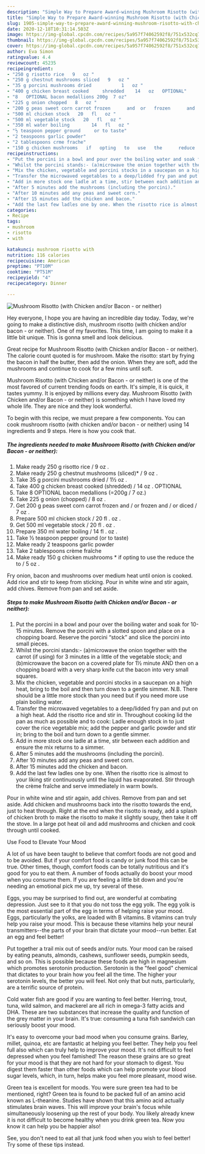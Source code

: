 ```yaml
---
description: "Simple Way to Prepare Award-winning Mushroom Risotto (with Chicken and/or Bacon - or neither)"
title: "Simple Way to Prepare Award-winning Mushroom Risotto (with Chicken and/or Bacon - or neither)"
slug: 1905-simple-way-to-prepare-award-winning-mushroom-risotto-with-chicken-and-or-bacon-or-neither
date: 2020-12-18T10:31:14.503Z
image: https://img-global.cpcdn.com/recipes/5a957f74062592f8/751x532cq70/mushroom-risotto-with-chicken-andor-bacon-or-neither-recipe-main-photo.jpg
thumbnail: https://img-global.cpcdn.com/recipes/5a957f74062592f8/751x532cq70/mushroom-risotto-with-chicken-andor-bacon-or-neither-recipe-main-photo.jpg
cover: https://img-global.cpcdn.com/recipes/5a957f74062592f8/751x532cq70/mushroom-risotto-with-chicken-andor-bacon-or-neither-recipe-main-photo.jpg
author: Eva Simon
ratingvalue: 4.4
reviewcount: 45235
recipeingredient:
- "250 g risotto rice   9   oz "
- "250 g chestnut mushrooms sliced   9   oz "
- "35 g porcini mushrooms dried           1   oz "
- "400 g chicken breast cooked     shredded    14   oz   OPTIONAL"
- "8   OPTIONAL bacon medallions 200g  7 oz"
- "225 g onion chopped   8   oz "
- "200 g peas sweet corn carrot frozen      and  or   frozen      and  or   diced        7   oz "
- "500 ml chicken stock   20   fl   oz "
- "500 ml vegetable stock   20   fl   oz "
- "350 ml water boiling        14   fl   oz "
- "½ teaspoon pepper ground     or to taste"
- "2 teaspoons garlic powder"
- "2 tablespoons crme frache"
- "150 g chicken mushrooms   if   opting   to   use   the      reduce   the      to     5   oz "
recipeinstructions:
- "Put the porcini in a bowl and pour over the boiling water and soak for 10-15 minutes. Remove the porcini with a slotted spoon and place on a chopping board. Reserve the porcini “stock” and slice the porcini into small pieces."
- "Whilst the porcini stands:- (a)microwave the onion together with the carrot (if using) for 3 minutes in a little of the vegetable stock; and (b)microwave the bacon on a covered plate for 1½ minute AND then on a chopping board with a very sharp knife cut the bacon into very small squares."
- "Mix the chicken, vegetable and porcini stocks in a saucepan on a high heat, bring to the boil and then turn down to a gentle simmer. N.B. There should be a little more stock than you need but if you need more use plain boiling water."
- "Transfer the microwaved vegetables to a deep/lidded fry pan and put on a high heat. Add the risotto rice and stir in. Throughout cooking lid the pan as much as possible and to cook: Ladle enough stock in to just cover the rice vegetable mix; add the pepper and garlic powder and stir in; bring to the boil and turn down to a gentle simmer."
- "Add in more stock one ladle at a time, stir between each addition and ensure the mix returns to a simmer."
- "After 5 minutes add the mushrooms (including the porcini)."
- "After 10 minutes add any peas and sweet corn."
- "After 15 minutes add the chicken and bacon."
- "Add the last few ladles one by one. When the risotto rice is almost to your liking stir continuously until the liquid has evaporated. Stir through the crème fraîche and serve immediately in warm bowls."
categories:
- Recipe
tags:
- mushroom
- risotto
- with

katakunci: mushroom risotto with 
nutrition: 116 calories
recipecuisine: American
preptime: "PT10M"
cooktime: "PT51M"
recipeyield: "4"
recipecategory: Dinner

---
```



![Mushroom Risotto (with Chicken and/or Bacon - or neither)](https://img-global.cpcdn.com/recipes/5a957f74062592f8/751x532cq70/mushroom-risotto-with-chicken-andor-bacon-or-neither-recipe-main-photo.jpg)

Hey everyone, I hope you are having an incredible day today. Today, we're going to make a distinctive dish, mushroom risotto (with chicken and/or bacon - or neither). One of my favorites. This time, I am going to make it a little bit unique. This is gonna smell and look delicious.

Great recipe for Mushroom Risotto (with Chicken and/or Bacon - or neither). The calorie count quoted is for mushroom. Make the risotto: start by frying the bacon in half the butter, then add the onion. When they are soft, add the mushrooms and continue to cook for a few mins until soft.

Mushroom Risotto (with Chicken and/or Bacon - or neither) is one of the most favored of current trending foods on earth. It's simple, it is quick, it tastes yummy. It is enjoyed by millions every day. Mushroom Risotto (with Chicken and/or Bacon - or neither) is something which I have loved my whole life. They are nice and they look wonderful.


To begin with this recipe, we must prepare a few components. You can cook mushroom risotto (with chicken and/or bacon - or neither) using 14 ingredients and 9 steps. Here is how you cook that.

<!--inarticleads1-->

##### The ingredients needed to make Mushroom Risotto (with Chicken and/or Bacon - or neither):

1. Make ready 250 g risotto rice /  9   oz .
1. Make ready 250 g chestnut mushrooms (sliced)* /  9   oz .
1. Take 35 g porcini mushrooms dried         /  1½   oz .
1. Take 400 g chicken breast cooked     (shredded)  /  14   oz .  OPTIONAL
1. Take 8   OPTIONAL bacon medallions (=200g / 7 oz.)
1. Take 225 g onion (chopped) /  8   oz .
1. Get 200 g peas sweet corn carrot frozen      and / or   frozen      and / or   diced      /  7   oz .
1. Prepare 500 ml chicken stock /  20   fl .  oz .
1. Get 500 ml vegetable stock /  20   fl .  oz .
1. Prepare 350 ml water boiling      /  14   fl .  oz .
1. Take ½ teaspoon pepper ground     (or to taste)
1. Make ready 2 teaspoons garlic powder
1. Take 2 tablespoons crème fraîche
1. Make ready 150 g chicken mushrooms *  if   opting   to   use   the      reduce   the      to   /  5   oz .


Fry onion, bacon and mushrooms over medium heat until onion is cooked. Add rice and stir to keep from sticking. Pour in white wine and stir again, add chives. Remove from pan and set aside. 

<!--inarticleads2-->

##### Steps to make Mushroom Risotto (with Chicken and/or Bacon - or neither):

1. Put the porcini in a bowl and pour over the boiling water and soak for 10-15 minutes. Remove the porcini with a slotted spoon and place on a chopping board. Reserve the porcini “stock” and slice the porcini into small pieces.
1. Whilst the porcini stands:- (a)microwave the onion together with the carrot (if using) for 3 minutes in a little of the vegetable stock; and (b)microwave the bacon on a covered plate for 1½ minute AND then on a chopping board with a very sharp knife cut the bacon into very small squares.
1. Mix the chicken, vegetable and porcini stocks in a saucepan on a high heat, bring to the boil and then turn down to a gentle simmer. N.B. There should be a little more stock than you need but if you need more use plain boiling water.
1. Transfer the microwaved vegetables to a deep/lidded fry pan and put on a high heat. Add the risotto rice and stir in. Throughout cooking lid the pan as much as possible and to cook: Ladle enough stock in to just cover the rice vegetable mix; add the pepper and garlic powder and stir in; bring to the boil and turn down to a gentle simmer.
1. Add in more stock one ladle at a time, stir between each addition and ensure the mix returns to a simmer.
1. After 5 minutes add the mushrooms (including the porcini).
1. After 10 minutes add any peas and sweet corn.
1. After 15 minutes add the chicken and bacon.
1. Add the last few ladles one by one. When the risotto rice is almost to your liking stir continuously until the liquid has evaporated. Stir through the crème fraîche and serve immediately in warm bowls.


Pour in white wine and stir again, add chives. Remove from pan and set aside. Add chicken and mushrooms back into the risotto towards the end, just to heat through. Right at the end when the risotto is ready, add a splash of chicken broth to make the risotto to make it slightly soupy, then take it off the stove. In a large pot heat oil and add mushrooms and chicken and cook through until cooked. 

Use Food to Elevate Your Mood


A lot of us have been taught to believe that comfort foods are not good and to be avoided. But if your comfort food is candy or junk food this can be true. Other times, though, comfort foods can be totally nutritious and it's good for you to eat them. A number of foods actually do boost your mood when you consume them. If you are feeling a little bit down and you're needing an emotional pick me up, try several of these.

Eggs, you may be surprised to find out, are wonderful at combating depression. Just see to it that you do not toss the egg yolk. The egg yolk is the most essential part of the egg in terms of helping raise your mood. Eggs, particularly the yolks, are loaded with B vitamins. B vitamins can truly help you raise your mood. This is because these vitamins help your neural transmitters--the parts of your brain that dictate your mood--run better. Eat an egg and feel better!

Put together a trail mix out of seeds and/or nuts. Your mood can be raised by eating peanuts, almonds, cashews, sunflower seeds, pumpkin seeds, and so on. This is possible because these foods are high in magnesium which promotes serotonin production. Serotonin is the "feel good" chemical that dictates to your brain how you feel all the time. The higher your serotonin levels, the better you will feel. Not only that but nuts, particularly, are a terrific source of protein.

Cold water fish are good if you are wanting to feel better. Herring, trout, tuna, wild salmon, and mackerel are all rich in omega-3 fatty acids and DHA. These are two substances that increase the quality and function of the grey matter in your brain. It's true: consuming a tuna fish sandwich can seriously boost your mood. 

It's easy to overcome your bad mood when you consume grains. Barley, millet, quinoa, etc are fantastic at helping you feel better. They help you feel full also which can truly help to improve your mood. It's not difficult to feel depressed when you feel famished! The reason these grains are so great for your mood is that they are not hard for your stomach to digest. You digest them faster than other foods which can help promote your blood sugar levels, which, in turn, helps make you feel more pleasant, mood wise.

Green tea is excellent for moods. You were sure green tea had to be mentioned, right? Green tea is found to be packed full of an amino acid known as L-theanine. Studies have shown that this amino acid actually stimulates brain waves. This will improve your brain's focus while simultaneously loosening up the rest of your body. You likely already knew it is not difficult to become healthy when you drink green tea. Now you know it can help you be happier also!

See, you don't need to eat all that junk food when you wish to feel better! Try  some  of  these  tips  instead.


